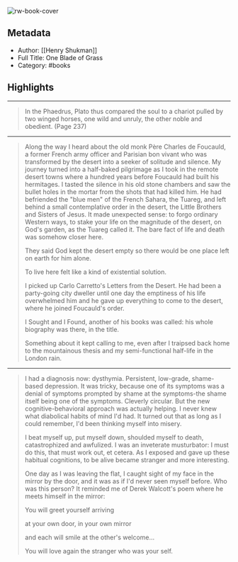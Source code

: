 ![rw-book-cover](https://m.media-amazon.com/images/I/71FwRgaUYOL._SY160.jpg)

## Metadata
- Author: [[Henry Shukman]]
- Full Title: One Blade of Grass
- Category: #books

## Highlights
***

> In the Phaedrus, Plato thus compared the soul to a chariot pulled by two winged horses, one wild and unruly, the other noble and obedient. (Page 237)

***

> Along the way I heard about the old monk Père Charles de Foucauld, a former French army officer and Parisian bon vivant who was transformed by the desert into a seeker of solitude and silence. My journey turned into a half-baked pilgrimage as I took in the remote desert towns where a hundred years before Foucauld had built his hermitages. I tasted the silence in his old stone chambers and saw the bullet holes in the mortar from the shots that had killed him. He had befriended the "blue men" of the French Sahara, the Tuareg, and left behind a small contemplative order in the desert, the Little Brothers and Sisters of Jesus. It made unexpected sense: to forgo ordinary Western ways, to stake your life on the magnitude of the desert, on God's garden, as the Tuareg called it. The bare fact of life and death was somehow closer here.
>
> They said God kept the desert empty so there would be one place left on earth for him alone.
>
> To live here felt like a kind of existential solution.
>
> I picked up Carlo Carretto's Letters from the Desert. He had been a party-going city dweller until one day the emptiness of his life overwhelmed him and he gave up everything to come to the desert, where he joined Foucauld's order.
>
> I Sought and I Found, another of his books was called: his whole biography was there, in the title.
>
> Something about it kept calling to me, even after I traipsed back home to the mountainous thesis and my semi-functional half-life in the London rain.

***

> I had a diagnosis now: dysthymia. Persistent, low-grade, shame-based depression. It was tricky, because one of its symptoms was a denial of symptoms prompted by shame at the symptoms-the shame itself being one of the symptoms. Cleverly circular. But the new cognitive-behavioral approach was actually helping. I never knew what diabolical habits of mind I'd had. It turned out that as long as I could remember, I'd been thinking myself into misery.
>
> I beat myself up, put myself down, shoulded myself to death, catastrophized and awfulized. I was an inveterate musturbator: I must do this, that must work out, et cetera. As I exposed and gave up these habitual cognitions, to be alive became stranger and more interesting.
>
> One day as I was leaving the flat, I caught sight of my face in the mirror by the door, and it was as if I'd never seen myself before. Who was this person? It reminded me of Derek Walcott's poem where he meets himself in the mirror:
>
> You will greet yourself arriving
>
> at your own door, in your own mirror
>
> and each will smile at the other's welcome…
>
> You will love again the stranger who was your self.

